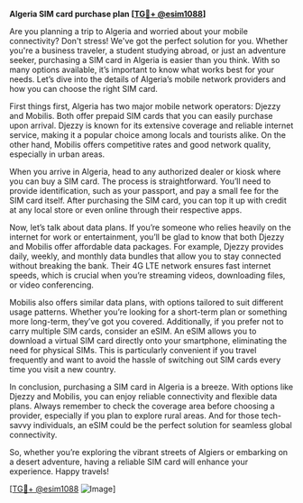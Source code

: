 **Algeria SIM card purchase plan [[TG💪+ @esim1088](https://t.me/s/esim1088)]**

Are you planning a trip to Algeria and worried about your mobile connectivity? Don't stress! We've got the perfect solution for you. Whether you're a business traveler, a student studying abroad, or just an adventure seeker, purchasing a SIM card in Algeria is easier than you think. With so many options available, it’s important to know what works best for your needs. Let’s dive into the details of Algeria’s mobile network providers and how you can choose the right SIM card.

First things first, Algeria has two major mobile network operators: Djezzy and Mobilis. Both offer prepaid SIM cards that you can easily purchase upon arrival. Djezzy is known for its extensive coverage and reliable internet service, making it a popular choice among locals and tourists alike. On the other hand, Mobilis offers competitive rates and good network quality, especially in urban areas. 

When you arrive in Algeria, head to any authorized dealer or kiosk where you can buy a SIM card. The process is straightforward. You’ll need to provide identification, such as your passport, and pay a small fee for the SIM card itself. After purchasing the SIM card, you can top it up with credit at any local store or even online through their respective apps. 

Now, let’s talk about data plans. If you’re someone who relies heavily on the internet for work or entertainment, you’ll be glad to know that both Djezzy and Mobilis offer affordable data packages. For example, Djezzy provides daily, weekly, and monthly data bundles that allow you to stay connected without breaking the bank. Their 4G LTE network ensures fast internet speeds, which is crucial when you’re streaming videos, downloading files, or video conferencing. 

Mobilis also offers similar data plans, with options tailored to suit different usage patterns. Whether you’re looking for a short-term plan or something more long-term, they’ve got you covered. Additionally, if you prefer not to carry multiple SIM cards, consider an eSIM. An eSIM allows you to download a virtual SIM card directly onto your smartphone, eliminating the need for physical SIMs. This is particularly convenient if you travel frequently and want to avoid the hassle of switching out SIM cards every time you visit a new country.

In conclusion, purchasing a SIM card in Algeria is a breeze. With options like Djezzy and Mobilis, you can enjoy reliable connectivity and flexible data plans. Always remember to check the coverage area before choosing a provider, especially if you plan to explore rural areas. And for those tech-savvy individuals, an eSIM could be the perfect solution for seamless global connectivity. 

So, whether you’re exploring the vibrant streets of Algiers or embarking on a desert adventure, having a reliable SIM card will enhance your experience. Happy travels!

[[TG💪+ @esim1088](https://t.me/s/esim1088) ![Image](https://i.postimg.cc/Y0z9fWf4/image.png)]